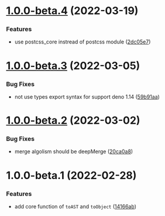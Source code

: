 # [1.0.0-beta.4](https://github.com/TomokiMiyauci/postcss-js/compare/v1.0.0-beta.3...v1.0.0-beta.4) (2022-03-19)


### Features

* use postcss_core instread of postcss module ([2dc05e7](https://github.com/TomokiMiyauci/postcss-js/commit/2dc05e79d75d8e2afa655aae89af31fe86dfd978))

# [1.0.0-beta.3](https://github.com/TomokiMiyauci/postcss-js/compare/v1.0.0-beta.2...v1.0.0-beta.3) (2022-03-05)


### Bug Fixes

* not use types export syntax for support deno 1.14 ([59b91aa](https://github.com/TomokiMiyauci/postcss-js/commit/59b91aadd3e1db535c3902c3b6b8739fc5d73f75))

# [1.0.0-beta.2](https://github.com/TomokiMiyauci/postcss-js/compare/v1.0.0-beta.1...v1.0.0-beta.2) (2022-03-02)


### Bug Fixes

* merge algolism should be deepMerge ([20ca0a8](https://github.com/TomokiMiyauci/postcss-js/commit/20ca0a88e9648d630e78fc3527b3195b0be918a2))

# 1.0.0-beta.1 (2022-02-28)


### Features

* add core function of `toAST` and `toObject` ([14166ab](https://github.com/TomokiMiyauci/postcss-js/commit/14166abab0acb4234cffada76208728c1a62ce57))
